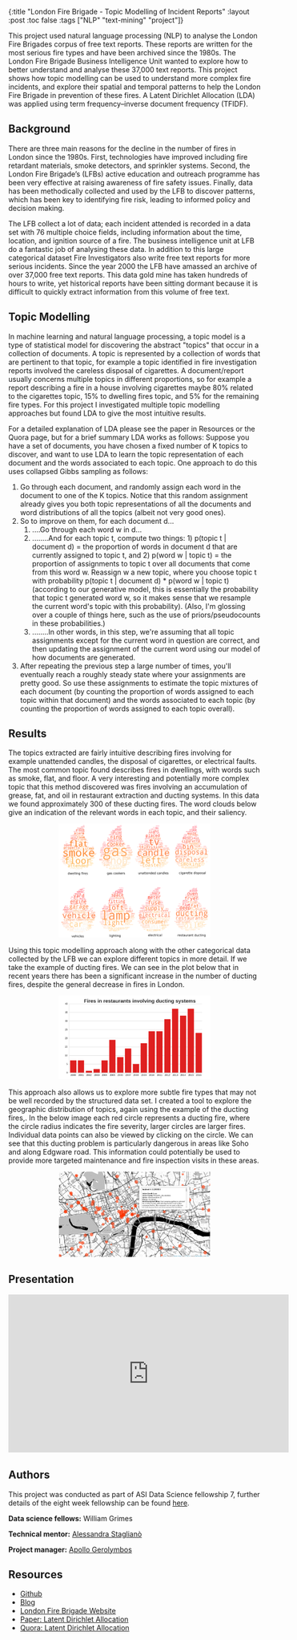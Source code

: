 {:title "London Fire Brigade - Topic Modelling of Incident Reports"
 :layout :post
 :toc false
 :tags  ["NLP" "text-mining" "project"]}

This project used natural language processing (NLP) to analyse the London Fire Brigades corpus of free text reports. These reports are written for the most serious fire types and have been archived since the 1980s. The London Fire Brigade Business Intelligence Unit wanted to explore how to better understand and analyse these 37,000 text reports. This project shows how topic modelling can be used to understand more complex fire incidents, and explore their spatial and temporal patterns to help the London Fire Brigade in prevention of these fires. A Latent Dirichlet Allocation (LDA) was applied using term frequency–inverse document frequency (TFIDF).

## Background
There are three main reasons for the decline in the number of fires in London since the 1980s. First, technologies have improved including fire retardant materials, smoke detectors, and sprinkler systems. Second, the London Fire Brigade’s (LFBs) active education and outreach programme has been very effective at raising awareness of fire safety issues. Finally, data has been methodically collected and used by the LFB to discover patterns, which has been key to identifying fire risk, leading to informed policy and decision making.

The LFB collect a lot of data; each incident attended is recorded in a data set with 76 multiple choice  fields, including information about the time, location, and ignition source of a fire. The business intelligence unit at LFB do a fantastic job of analysing these data. In addition to this large categorical dataset Fire Investigators also write free text reports for more serious incidents. Since the year 2000 the LFB have amassed an archive of over 37,000 free text reports. This data gold mine has taken hundreds of hours to write, yet historical reports have been sitting dormant because it is difficult to quickly extract information from this volume of free text.

## Topic Modelling
In machine learning and natural language processing, a topic model is a type of statistical model for discovering the abstract "topics" that occur in a collection of documents. A topic is represented by a collection of words that are pertinent to that topic, for example a topic identified in fire investigation reports involved the careless disposal of cigarettes. A document/report usually concerns multiple topics in different proportions, so for example a report describing a fire in a house involving cigarettes maybe 80% related to the cigarettes topic, 15% to dwelling fires topic, and 5% for the remaining fire types. For this project I investigated multiple topic modelling approaches but found LDA to give the most intuitive results.

For a detailed explanation of LDA please see the paper in Resources or the Quora page, but for a brief summary LDA works as follows:
Suppose you have a set of documents, you have chosen a fixed number of K topics to discover, and want to use LDA to learn the topic representation of each document and the words associated to each topic. One approach to do this uses collapsed Gibbs sampling as follows:
1. Go through each document, and randomly assign each word in the document to one of the K topics. Notice that this random assignment already gives you both topic representations of all the documents and word distributions of all the topics (albeit not very good ones).
2. So to improve on them, for each document d...
   1. ....Go through each word w in d...
   2. ........And for each topic t, compute two things: 1) p(topic t | document d) = the proportion of words in document d that are currently assigned to topic t, and 2) p(word w | topic t) = the proportion of assignments to topic t over all documents that come from this word w. Reassign w a new topic, where you choose topic t with probability p(topic t | document d) * p(word w | topic t) (according to our generative model, this is essentially the probability that topic t generated word w, so it makes sense that we resample the current word's topic with this probability). (Also, I'm glossing over a couple of things here, such as the use of priors/pseudocounts in these probabilities.)
   3. ........In other words, in this step, we're assuming that all topic assignments except for the current word in question are correct, and then updating the assignment of the current word using our model of how documents are generated.
3. After repeating the previous step a large number of times, you'll eventually reach a roughly steady state where your assignments are pretty good. So use these assignments to estimate the topic mixtures of each document (by counting the proportion of words assigned to each topic within that document) and the words associated to each topic (by counting the proportion of words assigned to each topic overall).

## Results
The topics extracted are fairly intuitive describing fires involving for example unattended candles, the disposal of cigarettes, or electrical faults. The most common topic found describes fires in dwellings, with words such as smoke, flat, and floor. A very interesting and potentially more complex topic that this method discovered was fires involving an accumulation of grease, fat, and oil in restaurant extraction and ducting systems. In this data we found approximately 300 of these ducting fires. The word clouds below give an indication of the relevant words in each topic, and their saliency.

<div align="center">
    <img src="/img/topics.png" alt="Front End" style="width:60%">
</div>

Using this topic modelling approach along with the other categorical data collected by the LFB we can explore different topics in more detail. If we take the example of ducting fires. We can see in the plot below that in recent years there has been a significant increase in the number of ducting fires, despite the general decrease in fires in London.

<div align="center">
    <img src="/img/graph.png" alt="Front End" style="width:60%">
</div>

This approach also allows us to explore more subtle fire types that may not be well recorded by the structured data set. I created a tool to explore the geographic distribution of topics, again using the example of the ducting fires,. In the below image each red circle represents a ducting fire, where the circle radius indicates the fire severity, larger circles are larger fires. Individual data points can also be viewed by clicking on the circle. We can see that this ducting problem is particularly dangerous in areas like Soho and along Edgware road. This information could potentially be used to provide more targeted maintenance and fire inspection visits in these areas.

<div align="center">
    <img src="/img/fire_map.png" alt="Front End" style="width:60%">
</div>

## Presentation
<div align="center">
<iframe title="YouTube video player" class="youtube-player" type="text/html"
width="560" height="315" src="http://www.youtube.com/embed/iW6XWcGhKUc"
frameborder="0" allowFullScreen></iframe>
</div>

## Authors
This project was conducted as part of ASI Data Science fellowship 7, further details of
the eight week fellowship can be found [here](https://www.asidatascience.com/fellowship).

**Data science fellows:** William Grimes

**Technical mentor:** [Alessandra Staglianò](https://www.linkedin.com/in/alessandra-staglian%C3%B2-1b72b88/)

**Project manager:** [Apollo Gerolymbos](https://www.linkedin.com/in/apollog/)

## Resources
* <a href="https://github.com/williamgrimes/london_fire_brigade" target="_blank">Github</a>
* <a href="http://blog.asidatascience.com/how-to-put-out-a-fire-using-old-reports/" target="_blank">Blog</a>
* <a href="https://github.com/williamgrimes/london_fire_brigade" target="_blank">London Fire Brigade Website</a>
* <a href="http://www.jmlr.org/papers/volume3/blei03a/blei03a.pdf" target="_blank">Paper: Latent Dirichlet Allocation</a>
* <a href="https://www.quora.com/What-is-a-good-explanation-of-Latent-Dirichlet-Allocation" target="_blank">Quora: Latent Dirichlet Allocation</a>
